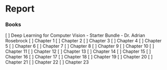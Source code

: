 # Report

### Books
[ ] Deep Learning for Computer Vision - Starter Bundle - Dr. Adrian Rosebrock
  [ ] Chapter 1
  [ ] Chapter 2
  [ ] Chapter 3
  [ ] Chapter 4
  [ ] Chapter 5
  [ ] Chapter 6
  [ ] Chapter 7
  [ ] Chapter 8
  [ ] Chapter 9
  [ ] Chapter 10
  [ ] Chapter 11
  [ ] Chapter 12
  [ ] Chapter 13
  [ ] Chapter 14
  [ ] Chapter 15
  [ ] Chapter 16
  [ ] Chapter 17
  [ ] Chapter 18
  [ ] Chapter 19
  [ ] Chapter 20
  [ ] Chapter 21
  [ ] Chapter 22
  [ ] Chapter 23
  
